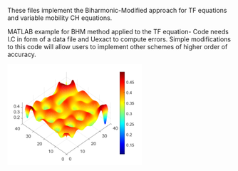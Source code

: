 These files implement the Biharmonic-Modified approach for
TF equations and variable mobility CH equations.

MATLAB example for BHM method applied to the TF equation-
Code needs I.C in form of a data file and Uexact to compute errors.
Simple modifications to this code will allow users to implement other schemes
of higher order of accuracy. 



<div style="width: 60%; height: 60%">
  
![Alt text](TF_Ref_pic.png)
  
</div>
